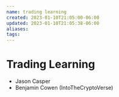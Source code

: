 ```yaml
---
name: trading learning
created: 2023-01-10T21:05:00-06:00
updated: 2023-01-10T21:05:38-06:00
aliases: 
tags: 
---
```

# Trading Learning

- Jason Casper
- Benjamin Cowen (IntoTheCryptoVerse)